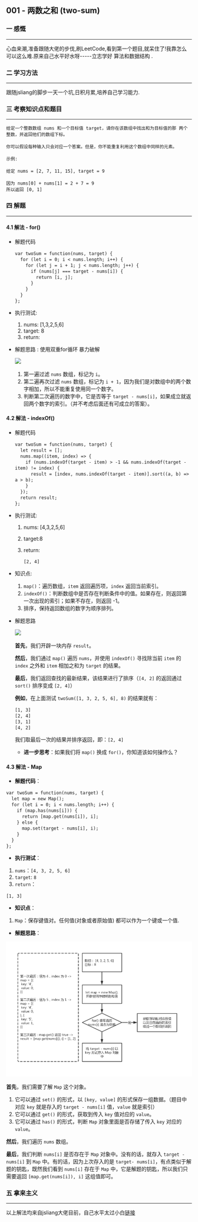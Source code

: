 ## 001 - 两数之和 (two-sum)

### 一 感慨

------

心血来潮,准备跟随大佬的步伐,刷LeetCode,看到第一个题目,就呆住了!我靠怎么可以这么难.原来自己水平好水呀-----立志学好 算法和数据结构 .

### 二 学习方法

------

跟随jsliang的脚步一天一个坑,日积月累,培养自己学习能力.

### 三 考察知识点和题目

------

```
给定一个整数数组 nums 和一个目标值 target，请你在该数组中找出和为目标值的那 两个 整数，并返回他们的数组下标。

你可以假设每种输入只会对应一个答案。但是，你不能重复利用这个数组中同样的元素。

示例:

给定 nums = [2, 7, 11, 15], target = 9

因为 nums[0] + nums[1] = 2 + 7 = 9
所以返回 [0, 1]
```

### 四 解题

------

#### 4.1 解法 - for()

- 解题代码

  ```
  var twoSum = function(nums, target) {
    for (let i = 0; i < nums.length; i++) {
      for (let j = i + 1; j < nums.length; j++) {
        if (nums[j] === target - nums[i]) {
          return [i, j];
        }
      }
    }
  };
  ```

- 执行测试:
  1. nums: [1,3,2,5,6]
  2. target: 8
  3. return: 

- 解题思路 : 使用双重for循环 暴力破解

  ![](H:\assign\images\img\other-algorithm-001-1.png)

  1. 第一遍过滤 `nums` 数组，标记为 `i`。
  2. 第二遍再次过滤 `nums` 数组，标记为 `i + 1`，因为我们是对数组中的两个数字相加，所以不能重复使用同一个数字。
  3. 判断第二次遍历的数字中，它是否等于 `target - nums[i]`，如果成立就返回两个数字的索引。（并不考虑后面还有可成立的答案）。

#### 4.2  解法  - indexOf()

+ 解题代码

  ```
  var twoSum = function(nums, target) {
    let result = [];
    nums.map((item, index) => {
      if (nums.indexOf(target - item) > -1 && nums.indexOf(target - item) != index) {
        result = [index, nums.indexOf(target - item)].sort((a, b) => a > b);
      }
    });
    return result;
  };
  ```

+ 执行测试:

  1. nums: [4,3,2,5,6]

  2. target:8

  3. return:

     ```
     [2, 4]
     ```

+ 知识点:

  1. `map()`：遍历数组，`item` 返回遍历项，`index` 返回当前索引。
  2. `indexOf()`：判断数组中是否存在判断条件中的值。如果存在，则返回第一次出现的索引；如果不存在，则返回 -1。
  3. 排序，保持返回数组的数字为顺序排列。

+ 解题思路

  ![](H:\assign\images\img\other-algorithm-001-3.png)

  **首先**，我们开辟一块内存 `result`。

  **然后**，我们通过 `map()` 遍历 `nums`，并使用 `indexOf()` 寻找除当前 `item` 的 `index` 之外和 `item` 相加之和为 `target` 的结果。

  **最后**，我们返回查找的最新结果，该结果进行了排序（`[4, 2]` 的返回通过 `sort()` 排序变成 `[2, 4]`）

  **例如**，在上面测试 `twoSum([1, 3, 2, 5, 6], 8)` 的结果就有：

  ```
  [1, 3]
  [2, 4]
  [3, 1]
  [4, 2]
  ```

  我们取最后一次的结果并排序返回，即：`[2, 4]`

  - **进一步思考**：如果我们将 `map()` 换成 `for()`，你知道该如何操作么？

#### 4.3 解法 - Map

- **解题代码**：

```
var twoSum = function(nums, target) {
  let map = new Map();
  for (let i = 0; i < nums.length; i++) {
    if (map.has(nums[i])) {
      return [map.get(nums[i]), i];
    } else {
      map.set(target - nums[i], i);
    }
  }
};
```

- **执行测试**：

1. `nums`：`[4, 3, 2, 5, 6]`
2. `target`: `8`
3. `return`：

```
[1, 3]
```

- **知识点**：

1. `Map`：保存键值对。任何值(对象或者原始值) 都可以作为一个键或一个值.

- **解题思路**：

[![图](https://github.com/LiangJunrong/document-library/raw/master/public-repertory/img/other-algorithm-001-3.png)](https://github.com/LiangJunrong/document-library/blob/master/public-repertory/img/other-algorithm-001-3.png)

**首先**，我们需要了解 `Map` 这个对象。

1. 它可以通过 `set()` 的形式，以 `[key, value]` 的形式保存一组数据。（题目中对应 `key` 就是存入的 `target - nums[i]` 值，`value` 就是索引）
2. 它可以通过 `get()` 的形式，获取到传入 `key` 值对应的 `value`。
3. 它可以通过 `has()` 的形式，判断 `Map` 对象里面是否存储了传入 `key` 对应的 `value`。

**然后**，我们遍历 `nums` 数组。

**最后**，我们判断 `nums[i]` 是否存在于 `Map` 对象中。没有的话，就存入 `target - nums[i]` 到 `Map` 中。有的话，因为上次存入的是 `target- nums[i]`，有点类似于解题的钥匙，既然我们看到 `nums[i]` 存在于 `Map` 中，它是解题的钥匙，所以我们只需要返回 `[map.get(nums[i]), i]` 这组值即可。

### 五  拿来主义

------

以上解法均来自jsliang大佬目前，自己水平太过小白[链接](https://github.com/LiangJunrong/document-library/blob/master/other-library/LeetCode/easy/001-%E4%B8%A4%E6%95%B0%E4%B9%8B%E5%92%8C%EF%BC%88two-sum%EF%BC%89.md)

